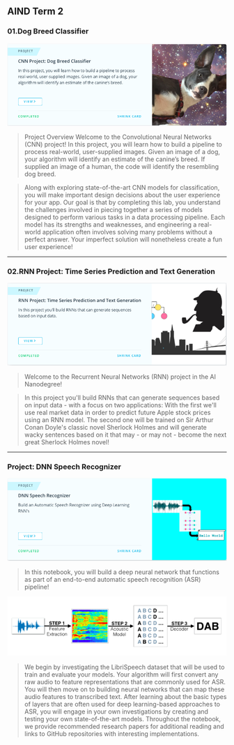 ##  AIND Term 2


### 01.Dog Breed Classifier
![image](https://github.com/Baniel/Udacity_Artificial_Intelligence_Project_Term2/blob/master/images/Project01.png)
> Project Overview
Welcome to the Convolutional Neural Networks (CNN) project! In this project, you will learn how to build a pipeline to process real-world, user-supplied images. Given an image of a dog, your algorithm will identify an estimate of the canine’s breed. If supplied an image of a human, the code will identify the resembling dog breed.

> Along with exploring state-of-the-art CNN models for classification, you will make important design decisions about the user experience for your app. Our goal is that by completing this lab, you understand the challenges involved in piecing together a series of models designed to perform various tasks in a data processing pipeline. Each model has its strengths and weaknesses, and engineering a real-world application often involves solving many problems without a perfect answer. Your imperfect solution will nonetheless create a fun user experience!

---
### 02.RNN Project: Time Series Prediction and Text Generation

![image](https://github.com/Baniel/Udacity_Artificial_Intelligence_Project_Term2/blob/master/images/Project02.png)
> Welcome to the Recurrent Neural Networks (RNN) project in the AI Nanodegree!

> In this project you'll build RNNs that can generate sequences based on input data - with a focus on two applications: With the first we'll use real market data in order to predict future Apple stock prices using an RNN model. The second one will be trained on Sir Arthur Conan Doyle's classic novel Sherlock Holmes and will generate wacky sentences based on it that may - or may not - become the next great Sherlock Holmes novel!

---

### Project: DNN Speech Recognizer
![image](https://github.com/Baniel/Udacity_Artificial_Intelligence_Project_Term2/blob/master/images/Project03.png)
> In this notebook, you will build a deep neural network that functions as part of an end-to-end automatic speech recognition (ASR) pipeline!

![image](https://github.com/Baniel/Udacity_Artificial_Intelligence_Project_Term2/blob/master/images/Project03_small.png)
> We begin by investigating the LibriSpeech dataset that will be used to train and evaluate your models. Your algorithm will first convert any raw audio to feature representations that are commonly used for ASR. You will then move on to building neural networks that can map these audio features to transcribed text. After learning about the basic types of layers that are often used for deep learning-based approaches to ASR, you will engage in your own investigations by creating and testing your own state-of-the-art models. Throughout the notebook, we provide recommended research papers for additional reading and links to GitHub repositories with interesting implementations.
